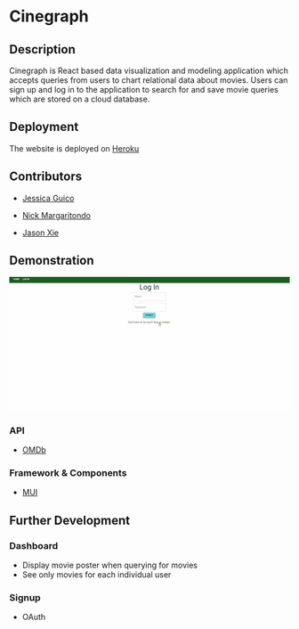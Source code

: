 # Cinegraph

## Description

Cinegraph is React based data visualization and modeling application which accepts queries from users to chart relational data about movies. Users can sign up and log in to the application to search for and save movie queries which are stored on a cloud database.

## Deployment

The website is deployed on [Heroku](https://movie-data-model.herokuapp.com/)

## Contributors

-   [Jessica Guico](https://github.com/jessicamcg)

-   [Nick Margaritondo](https://github.com/Nickm615)

-   [Jason Xie](https://github.com/jasonluxie)

## Demonstration
![Gif showing login and adding movie to chart](./client/src/assets/project-3-demo.gif)

### API

-   [OMDb](http://www.omdbapi.com/)

### Framework & Components

-   [MUI](https://mui.com/)

## Further Development

### Dashboard

-   Display movie poster when querying for movies
-   See only movies for each individual user

### Signup

-   OAuth
